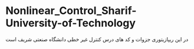 # Nonlinear_Control_Sharif-University-of-Technology
در این ریپازیتوری جزوات و کد های درس کنترل غیر خطی دانشگاه صنعتی شریف است 
